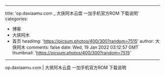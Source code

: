 
---
title: 'op.daxiaamu.com _ 大侠阿木云盘 一加手机官方ROM 下载说明'
categories: 
 - 博客
 - 大侠阿木
 - 首页
headimg: 'https://picsum.photos/400/300?random=7515'
author: 大侠阿木
comments: false
date: Wed, 19 Jan 2022 03:12:57 GMT
thumbnail: 'https://picsum.photos/400/300?random=7515'
---

<div>   
op.daxiaamu.com | 大侠阿木云盘 一加手机官方ROM 下载说明  
</div>
            